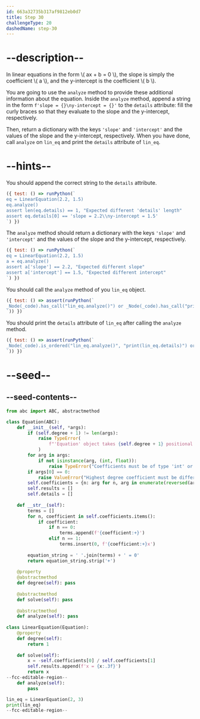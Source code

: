```yaml
---
id: 663a32735b317af9812eb0d7
title: Step 30
challengeType: 20
dashedName: step-30
---
```


# --description--

In linear equations in the form \\( ax + b = 0 \\), the slope is simply the coefficient \\( a \\), and the y-intercept is the coefficient \\( b \\).

You are going to use the `analyze` method to provide these additional information about the equation. Inside the `analyze` method, append a string in the form `f'slope = {}\ny-intercept = {}'` to the `details` attribute: fill the curly braces so that they evaluate to the slope and the y-intercept, respectively.

Then, return a dictionary with the keys `'slope'` and `'intercept'` and the values of the slope and the y-intercept, respectively. When you have done, call `analyze` on `lin_eq` and print the `details` attribute of `lin_eq`.


# --hints--

You should append the correct string to the `details` attribute.

```js
({ test: () => runPython(`
eq = LinearEquation(2.2, 1.5)
eq.analyze()
assert len(eq.details) == 1, "Expected different 'details' length"
assert eq.details[0] == 'slope = 2.2\\ny-intercept = 1.5'
`) })
```

The `analyze` method should return a dictionary with the keys `'slope'` and `'intercept'` and the values of the slope and the y-intercept, respectively.

```js
({ test: () => runPython(`
eq = LinearEquation(2.2, 1.5)
a = eq.analyze()
assert a['slope'] == 2.2, "Expected different slope"
assert a['intercept'] == 1.5, "Expected different intercept"
`) })
```

You should call the `analyze` method of you `lin_eq` object.

```js
({ test: () => assert(runPython(`
_Node(_code).has_call("lin_eq.analyze()") or _Node(_code).has_call("print(lin_eq.analyze())")
`)) })
```

You should print the `details` attribute of `lin_eq` after calling the `analyze` method.

```js
({ test: () => assert(runPython(`
_Node(_code).is_ordered("lin_eq.analyze()", "print(lin_eq.details)") or _Node(_code).is_ordered("print(lin_eq.analyze())", "print(lin_eq.details)")
`)) })
```

# --seed--

## --seed-contents--

```py
from abc import ABC, abstractmethod

class Equation(ABC):   
    def __init__(self, *args):
        if (self.degree + 1) != len(args):
            raise TypeError(
                f"'Equation' object takes {self.degree + 1} positional arguments but {len(args)} were given"
            )
        for arg in args:
            if not isinstance(arg, (int, float)):
                raise TypeError("Coefficients must be of type 'int' or 'float'")
        if args[0] == 0:
            raise ValueError("Highest degree coefficient must be different from zero")
        self.coefficients = {n: arg for n, arg in enumerate(reversed(args))}
        self.results = []
        self.details = []
        
    def __str__(self):
        terms = []
        for n, coefficient in self.coefficients.items():
            if coefficient:
                if n == 0:
                    terms.append(f'{coefficient:+}')
                elif n == 1:
                    terms.insert(0, f'{coefficient:+}x')
                
        equation_string = ' '.join(terms) + ' = 0'
        return equation_string.strip('+')
            
    @property
    @abstractmethod
    def degree(self): pass    
    
    @abstractmethod
    def solve(self): pass
        
    @abstractmethod
    def analyze(self): pass
        
class LinearEquation(Equation):
    @property
    def degree(self):
        return 1
    
    def solve(self):
        x = -self.coefficients[0] / self.coefficients[1]
        self.results.append(f'x = {x:.3f}')
        return x
--fcc-editable-region--
    def analyze(self):
        pass

lin_eq = LinearEquation(2, 3)
print(lin_eq)
--fcc-editable-region--
```
